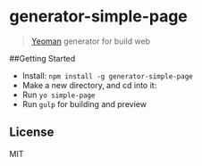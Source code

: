# generator-simple-page 

> [Yeoman](http://yeoman.io) generator for build web

##Getting Started
* Install: `npm install -g generator-simple-page`
* Make a new directory, and cd into it:
* Run `yo simple-page`
* Run `gulp` for building and preview

## License

MIT
